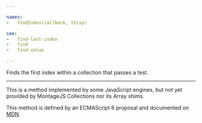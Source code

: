 ```yaml
---

names:
-   findIndex(callback, thisp)

see:
-   find-last-index
-   find
-   find-value

---
```


Finds the first index within a collection that passes a test.

---

This is a method implemented by some JavaScript engines, but not yet provided by
MontageJS Collections nor its Array shims.

This method is defined by an ECMAScript 6 proposal and documented on [MDN][].

[MDN]: https://developer.mozilla.org/en-US/docs/Web/JavaScript/Reference/Global_Objects/Array/findIndex

